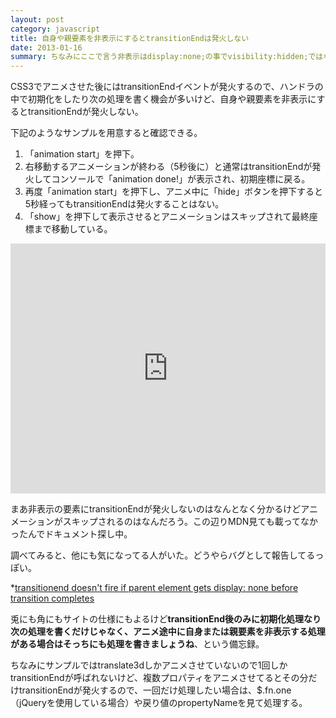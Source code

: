 ```yaml
---
layout: post
category: javascript
title: 自身や親要素を非表示にするとtransitionEndは発火しない
date: 2013-01-16
summary: ちなみにここで言う非表示はdisplay:none;の事でvisibility:hidden;ではない。
---
```


CSS3でアニメさせた後にはtransitionEndイベントが発火するので、ハンドラの中で初期化をしたり次の処理を書く機会が多いけど、自身や親要素を非表示にするとtransitionEndが発火しない。

下記のようなサンプルを用意すると確認できる。

1. 「animation start」を押下。
2. 右移動するアニメーションが終わる（5秒後に）と通常はtransitionEndが発火してコンソールで「animation done!」が表示され、初期座標に戻る。
3. 再度「animation start」を押下し、アニメ中に「hide」ボタンを押下すると5秒経ってもtransitionEndは発火することはない。
4. 「show」を押下して表示させるとアニメーションはスキップされて最終座標まで移動している。

<iframe style="width: 100%; height: 400px" src="http://jsfiddle.net/FiNGAHOLiC/3Yq9D/embedded/result,html/" allowfullscreen="allowfullscreen" frameborder="0">sample</iframe>

まあ非表示の要素にtransitionEndが発火しないのはなんとなく分かるけどアニメーションがスキップされるのはなんだろう。この辺りMDN見ても載ってなかったんでドキュメント探し中。

調べてみると、他にも気になってる人がいた。どうやらバグとして報告してるっぽい。

*[transitionend doesn\'t fire if parent element gets display: none before transition completes](http://labs.silverorange.com/files/webkit-bug/ 'transitionend doesn\'t fire if parent element gets display: none before transition completes')

兎にも角にもサイトの仕様にもよるけど**transitionEnd後のみに初期化処理なり次の処理を書くだけじゃなく、アニメ途中に自身または親要素を非表示する処理がある場合はそっちにも処理を書きましょうね**、という備忘録。


ちなみにサンプルではtranslate3dしかアニメさせていないので1回しかtransitionEndが呼ばれないけど、複数プロパティをアニメさせてるとその分だけtransitionEndが発火するので、一回だけ処理したい場合は、$.fn.one（jQueryを使用している場合）や戻り値のpropertyNameを見て処理する。
